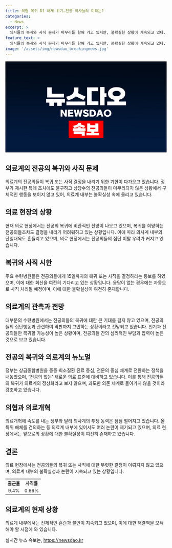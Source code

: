```yaml
---
title: 의협 복귀 D1 해체 위기…전공 의사들의 미래는?
categories:
  - News
excerpt: >
  의사들의 복귀와 사직 문제가 마무리를 향해 가고 있지만, 불확실한 상황이 계속되고 있다. 정부의 특례 조치에도 불구하고 복귀나 사직에 대한 결정이 명확하지 않아 의료 현장은 낙관적이지 않다. 전공의들의 집단 행동과 관련된 문제로 의협을 비롯한 의사계의 동요도 이어지고 있다. 또한, 정부가 전공의 복귀를 의료 정상화의 핵심이 아니라고 강조하며, 의료체계의 변화를 예고하는 가운데 의료계의 투쟁 동력이 약화되고 있는 상황이다.
feature_text: >
  의사들의 복귀와 사직 문제가 마무리를 향해 가고 있지만, 불확실한 상황이 계속되고 있다. 정부의 특례 조치에도 불구하고 복귀나 사직에 대한 결정이 명확하지 않아 의료 현장은 낙관적이지 않다. 전공의들의 집단 행동과 관련된 문제로 의협을 비롯한 의사계의 동요도 이어지고 있다. 또한, 정부가 전공의 복귀를 의료 정상화의 핵심이 아니라고 강조하며, 의료체계의 변화를 예고하는 가운데 의료계의 투쟁 동력이 약화되고 있는 상황이다.
image: '/assets/img/newsdao_breakingnews.jpg'
---
```


<p><img src="/assets/img/newsdao_breakingnews.jpg" alt="ontimetimes 속보" /></p>

<h2>의료계의 전공의 복귀와 사직 문제</h2>

<p data-ke-size="size16">의료계의 전공의들이 복귀 또는 사직 결정을 내리기 위한 기한이 다가오고 있습니다. 정부가 제시한 특례 조치에도 불구하고 상당수의 전공의들이 마무리되지 않은 상황에서 구체적인 행동을 보이지 않고 있어, 의료계 내부는 불확실성 속에 몰리고 있습니다.</p>

<h2>의료 현장의 상황</h2>

<p data-ke-size="size16">현재 의료 현장에서는 전공의 복귀에 비관적인 전망이 나오고 있으며, 복귀를 희망하는 전공의들조차도 결정을 내리기 어려워하고 있는 상황입니다. 이에 따라 의사계 내부의 단일대옥도 흔들리고 있으며, 의료 현장에서는 전공의들의 집단 이탈 우려가 커지고 있습니다.</p>

<h2>복귀와 사직 시한</h2>

<p data-ke-size="size16">주요 수련병원들은 전공의들에게 15일까지의 복귀 또는 사직을 결정하라는 통보를 하였으며, 이에 대한 회신을 여전히 기다리고 있는 상황입니다. 응답이 없는 경우에는 자동으로 사직 처리될 예정이며, 이에 대한 불확실성이 여전히 존재합니다.</p>

<h2>의료계의 관측과 전망</h2>

<p data-ke-size="size16">대부분의 수련병원에서는 전공의들의 복귀에 대한 큰 기대를 걸지 않고 있으며, 전공의들의 집단행동과 관련하여 막판까지 고민하는 상황이라고 전망되고 있습니다. 인기과 전공의들만 복귀할 가능성이 높은 상황이며, 전공의들 간의 심리적인 부담과 압력이 높은 것으로 보고 있습니다.</p>

<h2>전공의 복귀와 의료계의 뉴노멀</h2>

<p data-ke-size="size16">정부는 상급종합병원을 중증·희소질환 진료 중심, 전문의 중심 체계로 전환하는 정책을 내놓았으며, '전공의 없는' 새로운 의료 표준에 대비하고 있습니다. 이를 통해 전공의들의 복귀가 의료계의 정상화라고 보지 않으며, 과도한 의존 체계로 돌아가지 않을 것이라 강조하고 있습니다.</p>

<h2>의협과 의료개혁</h2>

<p data-ke-size="size16">의료개혁에 속도를 내는 정부와 달리 의사계의 투쟁 동력은 점점 떨어지고 있습니다. 올특위 해체를 건의하는 등 의료계 내부에 있어서도 여러 논란이 제기되고 있으며, 의료 현장에서는 앞으로의 상황에 대한 불확실성이 여전히 존재하고 있습니다.</p>

<h2>결론</h2>

<p data-ke-size="size16">의료 현장에서는 전공의들의 복귀 또는 사직에 대한 뚜렷한 결정이 이뤄지지 않고 있으며, 의료계 내부의 불확실성과 논란이 지속되고 있는 상황입니다.</p>

<table>
  <tr>
    <td style="text-align: center; height: 17px;"><b>출근율</b></td>
    <td style="text-align: center; height: 17px;"><b>사직률</b></td>
  </tr>
  <tr>
    <td style="text-align: center; height: 17px;">9.4%</td>
    <td style="text-align: center; height: 17px;">0.66%</td>
  </tr>
</table>

<h2>의료계의 현재 상황</h2>

<p data-ke-size="size16">의료계 내부에서는 전체적인 혼란과 불안이 지속되고 있으며, 이에 대한 해결책을 모색해야 할 시점에 와 있습니다.</p>
실시간 뉴스 속보는, <a href="https://newsdao.kr" rel="dofollow">https://newsdao.kr</a>


